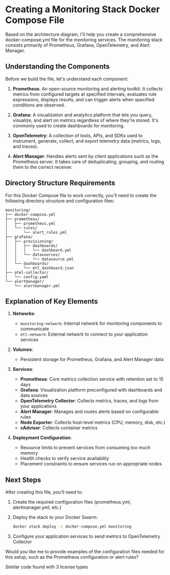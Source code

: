 # Creating a Monitoring Stack Docker Compose File

Based on the architecture diagram, I'll help you create a comprehensive docker-compose.yml file for the monitoring services. The monitoring stack consists primarily of Prometheus, Grafana, OpenTelemetry, and Alert Manager.

## Understanding the Components

Before we build the file, let's understand each component:

1. **Prometheus**: An open-source monitoring and alerting toolkit. It collects metrics from configured targets at specified intervals, evaluates rule expressions, displays results, and can trigger alerts when specified conditions are observed.

2. **Grafana**: A visualization and analytics platform that lets you query, visualize, and alert on metrics regardless of where they're stored. It's commonly used to create dashboards for monitoring.

3. **OpenTelemetry**: A collection of tools, APIs, and SDKs used to instrument, generate, collect, and export telemetry data (metrics, logs, and traces).

4. **Alert Manager**: Handles alerts sent by client applications such as the Prometheus server. It takes care of deduplicating, grouping, and routing them to the correct receiver.

## Directory Structure Requirements

For this Docker Compose file to work correctly, you'll need to create the following directory structure and configuration files:

```
monitoring/
├── docker-compose.yml
├── prometheus/
│   ├── prometheus.yml
│   └── rules/
│       └── alert_rules.yml
├── grafana/
│   ├── provisioning/
│   │   ├── dashboards/
│   │   │   └── dashboard.yml
│   │   └── datasources/
│   │       └── datasource.yml
│   └── dashboards/
│       └── etl_dashboard.json
├── otel-collector/
│   └── config.yaml
└── alertmanager/
    └── alertmanager.yml
```

## Explanation of Key Elements

1. **Networks**:
   - `monitoring-network`: Internal network for monitoring components to communicate
   - `etl-network`: External network to connect to your application services

2. **Volumes**:
   - Persistent storage for Prometheus, Grafana, and Alert Manager data

3. **Services**:
   - **Prometheus**: Core metrics collection service with retention set to 15 days
   - **Grafana**: Visualization platform preconfigured with dashboards and data sources
   - **OpenTelemetry Collector**: Collects metrics, traces, and logs from your applications
   - **Alert Manager**: Manages and routes alerts based on configurable rules
   - **Node Exporter**: Collects host-level metrics (CPU, memory, disk, etc.)
   - **cAdvisor**: Collects container metrics

4. **Deployment Configuration**:
   - Resource limits to prevent services from consuming too much memory
   - Health checks to verify service availability
   - Placement constraints to ensure services run on appropriate nodes

## Next Steps

After creating this file, you'll need to:

1. Create the required configuration files (prometheus.yml, alertmanager.yml, etc.)
2. Deploy the stack to your Docker Swarm:

   ```bash
   docker stack deploy -c docker-compose.yml monitoring
   ```

3. Configure your application services to send metrics to OpenTelemetry Collector

Would you like me to provide examples of the configuration files needed for this setup, such as the Prometheus configuration or alert rules?

Similar code found with 3 license types
